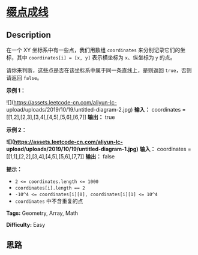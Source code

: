 # [缀点成线][title]

## Description

在一个 XY 坐标系中有一些点，我们用数组 `coordinates` 来分别记录它们的坐标，其中 `coordinates[i] = [x, y]`
表示横坐标为 `x`、纵坐标为 `y` 的点。

请你来判断，这些点是否在该坐标系中属于同一条直线上，是则返回 `true`，否则请返回 `false`。



**示例 1：**

![](https://assets.leetcode-cn.com/aliyun-lc-
upload/uploads/2019/10/19/untitled-diagram-2.jpg)
            **输入：** coordinates = [[1,2],[2,3],[3,4],[4,5],[5,6],[6,7]]    **输出：** true    

**示例 2：**

**![](https://assets.leetcode-cn.com/aliyun-lc-
upload/uploads/2019/10/19/untitled-diagram-1.jpg)**
            **输入：** coordinates = [[1,1],[2,2],[3,4],[4,5],[5,6],[7,7]]    **输出：** false    



**提示：**

  * `2 <= coordinates.length <= 1000`
  * `coordinates[i].length == 2`
  * `-10^4 <= coordinates[i][0], coordinates[i][1] <= 10^4`
  * `coordinates` 中不含重复的点


**Tags:** Geometry, Array, Math

**Difficulty:** Easy

## 思路

[title]: https://leetcode-cn.com/problems/check-if-it-is-a-straight-line
